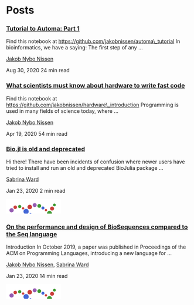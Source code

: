 # Posts

### [Tutorial to Automa: Part 1](./automa1)

Find this notebook at https://github.com/jakobnissen/automa\_tutorial In bioinformatics, we have a saying: The first step of any ...

[Jakob Nybo Nissen](/authors/jakobnissen/)

Aug 30, 2020 24 min read

### [What scientists must know about hardware to write fast code](./hardware)

Find this notebook at https://github.com/jakobnissen/hardware\_introduction Programming is used in many fields of science today, where ...

[Jakob Nybo Nissen](/authors/jakobnissen/)

Apr 19, 2020 54 min read

### [Bio.jl is old and deprecated](./biojl)

Hi there! There have been incidents of confusion where newer users have tried to install and run an old and deprecated BioJulia package ...

[Sabrina Ward](/authors/admin/)

Jan 23, 2020 2 min read

[![](/assets/posts/biojl/featured_hu673fdf9bf6c03bbd2130cc0e6402b2ac_100218_150x0_resize_lanczos_2.png)](./biojl)

### [On the performance and design of BioSequences compared to the Seq language](./seq-lang)

Introduction In October 2019, a paper was published in Proceedings of the ACM on Programming Languages, introducing a new language for ...

[Jakob Nybo Nissen](/authors/jakobnissen/), [Sabrina Ward](/authors/admin/)

Jan 23, 2020 14 min read

[![](/assets/posts/seq-lang/featured_hu673fdf9bf6c03bbd2130cc0e6402b2ac_100218_150x0_resize_lanczos_2.png)](./seq-lang)
